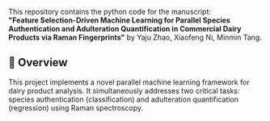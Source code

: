 This repository contains the python code for the manuscript:  
**"Feature Selection-Driven Machine Learning for Parallel Species Authentication and Adulteration Quantification in Commercial Dairy Products via Raman Fingerprints"** by Yaju Zhao, Xiaofeng Ni, Minmin Tang.

## 🧬 Overview

This project implements a novel parallel machine learning framework for dairy product analysis. It simultaneously addresses two critical tasks: species authentication (classification) and adulteration quantification (regression) using Raman spectroscopy. 

